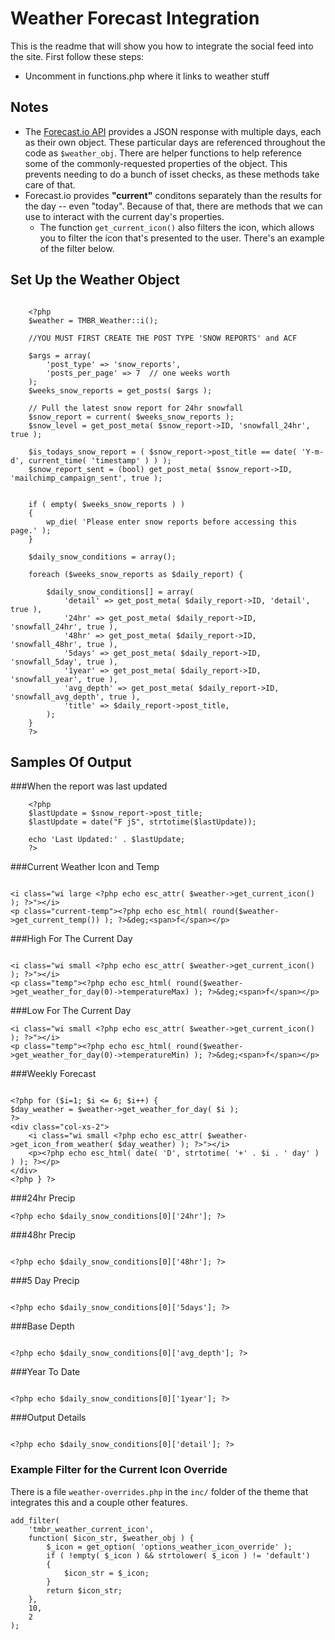 Weather Forecast Integration
=====================================================================

This is the readme that will show you how to integrate the social feed into the site.  First follow these steps:

- Uncomment in functions.php where it links to weather stuff

Notes
--------------

- The [Forecast.io API](https://developer.forecast.io/docs/v2) provides a JSON response with multiple days, each as their own object.  These particular days are referenced throughout the code as `$weather_obj`.  There are helper functions to help reference some of the commonly-requested properties of the object.  This prevents needing to do a bunch of isset checks, as these methods take care of that.
- Forecast.io provides **"current"** conditons separately than the results for the day -- even "today".  Because of that, there are methods that we can use to interact with the current day's properties.
	- The function `get_current_icon()` also filters the icon, which allows you to filter the icon that's presented to the user.  There's an example of the filter below.

Set Up the Weather Object
---------------------------------------------------------------------

```

	<?php
	$weather = TMBR_Weather::i();

	//YOU MUST FIRST CREATE THE POST TYPE 'SNOW REPORTS' and ACF

	$args = array(
		'post_type' => 'snow_reports',
		'posts_per_page' => 7  // one weeks worth
	);
	$weeks_snow_reports = get_posts( $args );

	// Pull the latest snow report for 24hr snowfall
	$snow_report = current( $weeks_snow_reports );
	$snow_level = get_post_meta( $snow_report->ID, 'snowfall_24hr', true );

	$is_todays_snow_report = ( $snow_report->post_title == date( 'Y-m-d', current_time( 'timestamp' ) ) );
	$snow_report_sent = (bool) get_post_meta( $snow_report->ID, 'mailchimp_campaign_sent', true );


	if ( empty( $weeks_snow_reports ) )
	{
		wp_die( 'Please enter snow reports before accessing this page.' );
	}

	$daily_snow_conditions = array();

	foreach ($weeks_snow_reports as $daily_report) {

		$daily_snow_conditions[] = array(
			'detail' => get_post_meta( $daily_report->ID, 'detail', true ),
			'24hr' => get_post_meta( $daily_report->ID, 'snowfall_24hr', true ),
			'48hr' => get_post_meta( $daily_report->ID, 'snowfall_48hr', true ),
			'5days' => get_post_meta( $daily_report->ID, 'snowfall_5day', true ),
			'1year' => get_post_meta( $daily_report->ID, 'snowfall_year', true ),
			'avg_depth' => get_post_meta( $daily_report->ID, 'snowfall_avg_depth', true ),
			'title' => $daily_report->post_title,
		);
	}
	?>

```


Samples Of Output
--------------------------------------------------------------------------

###When the report was last updated

```
	<?php
	$lastUpdate = $snow_report->post_title;
	$lastUpdate = date("F jS", strtotime($lastUpdate));

	echo 'Last Updated:' . $lastUpdate;
	?>

```


###Current Weather Icon and Temp

```

<i class="wi large <?php echo esc_attr( $weather->get_current_icon() ); ?>"></i>
<p class="current-temp"><?php echo esc_html( round($weather->get_current_temp()) ); ?>&deg;<span>f</span></p>

```


###High For The Current Day

```

<i class="wi small <?php echo esc_attr( $weather->get_current_icon() ); ?>"></i>
<p class="temp"><?php echo esc_html( round($weather->get_weather_for_day(0)->temperatureMax) ); ?>&deg;<span>f</span></p>

```

###Low For The Current Day

```
<i class="wi small <?php echo esc_attr( $weather->get_current_icon() ); ?>"></i>
<p class="temp"><?php echo esc_html( round($weather->get_weather_for_day(0)->temperatureMin) ); ?>&deg;<span>f</span></p>

```


###Weekly Forecast

```

<?php for ($i=1; $i <= 6; $i++) {
$day_weather = $weather->get_weather_for_day( $i );
?>
<div class="col-xs-2">
	<i class="wi small <?php echo esc_attr( $weather->get_icon_from_weather( $day_weather) ); ?>"></i>
	<p><?php echo esc_html( date( 'D', strtotime( '+' . $i . ' day' ) ) ); ?></p>
</div>
<?php } ?>

```


###24hr Precip

```
<?php echo $daily_snow_conditions[0]['24hr']; ?>

```


###48hr Precip

```

<?php echo $daily_snow_conditions[0]['48hr']; ?>

```


###5 Day Precip

```

<?php echo $daily_snow_conditions[0]['5days']; ?>

```


###Base Depth

```

<?php echo $daily_snow_conditions[0]['avg_depth']; ?>

```


###Year To Date

```

<?php echo $daily_snow_conditions[0]['1year']; ?>

```


###Output Details

```

<?php echo $daily_snow_conditions[0]['detail']; ?>

```

### Example Filter for the Current Icon Override

There is a file `weather-overrides.php` in the `inc/` folder of the theme that integrates this and a couple other features.

```
add_filter(
	'tmbr_weather_current_icon',
	function( $icon_str, $weather_obj ) {
		$_icon = get_option( 'options_weather_icon_override' );
		if ( !empty( $_icon ) && strtolower( $_icon ) != 'default')
		{
			$icon_str = $_icon;
		}
		return $icon_str;
	},
	10,
	2
);
```




